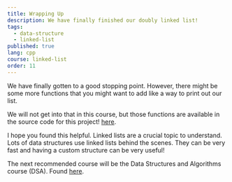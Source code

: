 ```yaml
---
title: Wrapping Up
description: We have finally finished our doubly linked list!
tags:
  - data-structure
  - linked-list
published: true
lang: cpp
course: linked-list
order: 11
---
```


We have finally gotten to a good stopping point. However, there might be some more functions that you might want to add like a way to print out our list.

We will not get into that in this course, but those functions are available in the source code for this project! <a href="https://github.com/ethanokamura/dsa/blob/main/linked-list/cpp/linked_list/linked_list.h" target="_blank">here</a>.

I hope you found this helpful. Linked lists are a crucial topic to understand. Lots of data structures use linked lists behind the scenes. They can be very fast and having a custom structure can be very useful!

The next recommended course will be the Data Structures and Algorithms course (DSA). Found <a href="https://perfectline.io/courses/cpp/dsa/intro" target="_blank">here</a>.